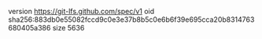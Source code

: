 version https://git-lfs.github.com/spec/v1
oid sha256:883db0e55082fccd9c0e3e37b8b5c0e6b6f39e695cca20b8314763680405a386
size 5636
